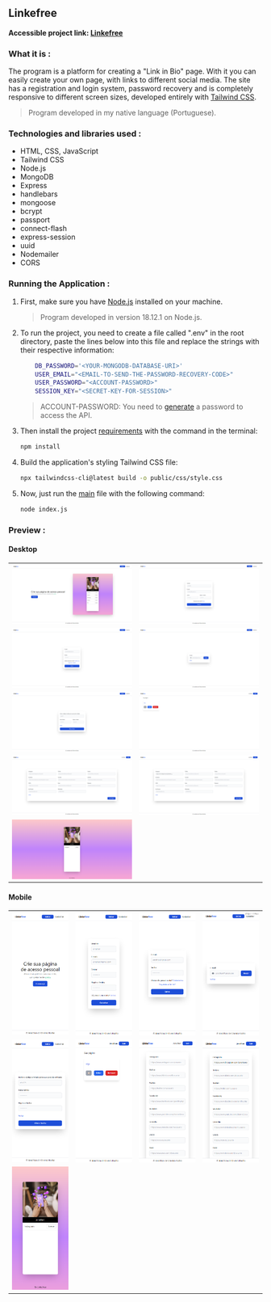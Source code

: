 ## Linkefree

**Accessible project link: <a href="https://linkefree.onrender.com/">Linkefree</a>**

### What it is :
The program is a platform for creating a "Link in Bio" page. With it you can easily create your own page, with links to different social media. The site has a registration and login system, password recovery and is completely responsive to different screen sizes, developed entirely with <a href="https://tailwindcss.com/">Tailwind CSS</a>.

> Program developed in my native language (Portuguese).

### Technologies and libraries used :

- HTML, CSS, JavaScript
- Tailwind CSS
- Node.js
- MongoDB
- Express
- handlebars
- mongoose
- bcrypt
- passport
- connect-flash
- express-session
- uuid
- Nodemailer
- CORS

### Running the Application :

1. First, make sure you have <a href="https://nodejs.org/en">Node.js</a> installed on your machine.

   > Program developed in version 18.12.1 on Node.js.

2. To run the project, you need to create a file called ".env" in the root directory, paste the lines below into this file and replace the strings with their respective information:

    ```bash
        DB_PASSWORD='<YOUR-MONGODB-DATABASE-URI>'
        USER_EMAIL="<EMAIL-TO-SEND-THE-PASSWORD-RECOVERY-CODE>"
        USER_PASSWORD="<ACCOUNT-PASSWORD>"
        SESSION_KEY="<SECRET-KEY-FOR-SESSION>"
    ```

    > ACCOUNT-PASSWORD: You need to <a href="https://myaccount.google.com/apppasswords">generate</a> a password to access the API.

3. Then install the project <a href="./package.json">requirements</a> with the command in the terminal:

   ```bash
   npm install
   ```

4. Build the application's styling Tailwind CSS file:

   ```bash
   npx tailwindcss-cli@latest build -o public/css/style.css
   ```

5. Now, just run the <a href="index.js">main</a> file with the following command:

   ```bash
   node index.js
   ```

### Preview :

#### Desktop

<table width="100%"> 
<tr>
<td width="50%">
<img src="./SAMPLE/SAMPLE1.png/">
</td> 
<td width="50%">
<img src="./SAMPLE/SAMPLE2.png/">
</td> 
</tr>
<tr>
<td width="50%">
<img src="./SAMPLE/SAMPLE3.png/">
</td> 
<td width="50%">
<img src="./SAMPLE/SAMPLE4.png/">
</td> 
</tr>
<tr>
<td width="50%">
<img src="./SAMPLE/SAMPLE5.png/">
</td> 
<td width="50%">
<img src="./SAMPLE/SAMPLE6.png/">
</td> 
</tr>
<tr>
<td width="50%">
<img src="./SAMPLE/SAMPLE7.png/">
</td> 
<td width="50%">
<img src="./SAMPLE/SAMPLE8.png/">
</td> 
</tr>
<tr>
<td width="50%">
<img src="./SAMPLE/SAMPLE9.png/">
</td> 
</tr>
</table>

#### Mobile

<table width="100%"> 
<tr>
<td width="25%">
<img src="./SAMPLE/SAMPLE10.png/">
</td> 
<td width="25%">
<img src="./SAMPLE/SAMPLE11.png/">
</td> 
<td width="25%">
<img src="./SAMPLE/SAMPLE12.png/">
</td> 
<td width="25%">
<img src="./SAMPLE/SAMPLE13.png/">
</td> 
</tr>
<tr>
<td width="25%">
<img src="./SAMPLE/SAMPLE14.png/">
</td> 
<td width="25%">
<img src="./SAMPLE/SAMPLE15.png/">
</td> 
<td width="25%">
<img src="./SAMPLE/SAMPLE16.png/">
</td> 
<td width="25%">
<img src="./SAMPLE/SAMPLE17.png/">
</td> 
</tr>
<tr>
<td width="25%">
<img src="./SAMPLE/SAMPLE18.png/">
</td> 
</table>
